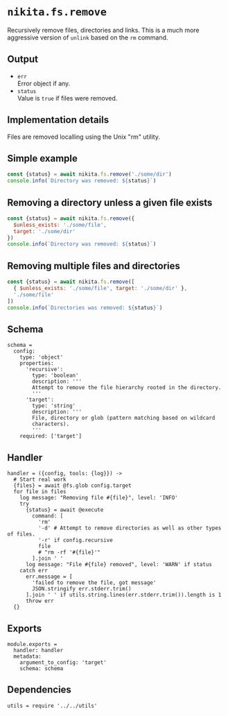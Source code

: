 
# `nikita.fs.remove`

Recursively remove files, directories and links. This is a much more aggressive
version of `unlink` based on the `rm` command.

## Output

* `err`   
  Error object if any.   
* `status`   
  Value is `true` if files were removed.   

## Implementation details

Files are removed localling using the Unix "rm" utility.

## Simple example

```js
const {status} = await nikita.fs.remove('./some/dir')
console.info(`Directory was removed: ${status}`)
```

## Removing a directory unless a given file exists

```js
const {status} = await nikita.fs.remove({
  $unless_exists: './some/file',
  target: './some/dir'
})
console.info(`Directory was removed: ${status}`)
```

## Removing multiple files and directories

```js
const {status} = await nikita.fs.remove([
  { $unless_exists: './some/file', target: './some/dir' },
  './some/file'
])
console.info(`Directories was removed: ${status}`)
```

## Schema

    schema =
      config:
        type: 'object'
        properties:
          'recursive':
            type: 'boolean'
            description: '''
            Attempt to remove the file hierarchy rooted in the directory.
            '''
          'target':
            type: 'string'
            description: '''
            File, directory or glob (pattern matching based on wildcard
            characters).
            '''
        required: ['target']

## Handler

    handler = ({config, tools: {log}}) ->
      # Start real work
      {files} = await @fs.glob config.target
      for file in files
        log message: "Removing file #{file}", level: 'INFO'
        try
          {status} = await @execute
            command: [
              'rm'
              '-d' # Attempt to remove directories as well as other types of files.
              '-r' if config.recursive
              file
              # "rm -rf '#{file}'"
            ].join ' '
          log message: "File #{file} removed", level: 'WARN' if status
        catch err
          err.message = [
            'failed to remove the file, got message'
            JSON.stringify err.stderr.trim()
          ].join ' ' if utils.string.lines(err.stderr.trim()).length is 1
          throw err
      {}

## Exports

    module.exports =
      handler: handler
      metadata:
        argument_to_config: 'target'
        schema: schema

## Dependencies

    utils = require '../../utils'

